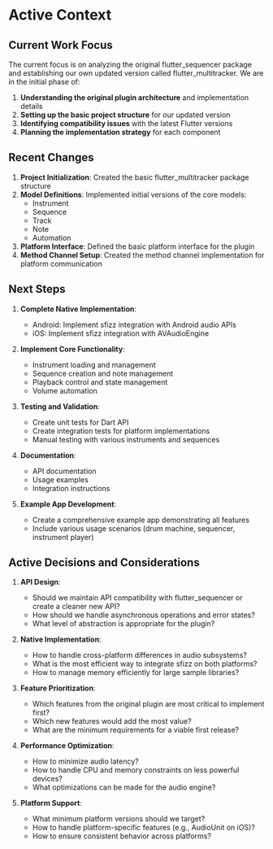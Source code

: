 # Active Context

## Current Work Focus

The current focus is on analyzing the original flutter_sequencer package and establishing our own updated version called flutter_multitracker. We are in the initial phase of:

1. **Understanding the original plugin architecture** and implementation details
2. **Setting up the basic project structure** for our updated version
3. **Identifying compatibility issues** with the latest Flutter versions
4. **Planning the implementation strategy** for each component

## Recent Changes

1. **Project Initialization**: Created the basic flutter_multitracker package structure
2. **Model Definitions**: Implemented initial versions of the core models:
   - Instrument
   - Sequence
   - Track
   - Note
   - Automation
3. **Platform Interface**: Defined the basic platform interface for the plugin
4. **Method Channel Setup**: Created the method channel implementation for platform communication

## Next Steps

1. **Complete Native Implementation**:
   - Android: Implement sfizz integration with Android audio APIs
   - iOS: Implement sfizz integration with AVAudioEngine

2. **Implement Core Functionality**:
   - Instrument loading and management
   - Sequence creation and note management
   - Playback control and state management
   - Volume automation

3. **Testing and Validation**:
   - Create unit tests for Dart API
   - Create integration tests for platform implementations
   - Manual testing with various instruments and sequences

4. **Documentation**:
   - API documentation
   - Usage examples
   - Integration instructions

5. **Example App Development**:
   - Create a comprehensive example app demonstrating all features
   - Include various usage scenarios (drum machine, sequencer, instrument player)

## Active Decisions and Considerations

1. **API Design**:
   - Should we maintain API compatibility with flutter_sequencer or create a cleaner new API?
   - How should we handle asynchronous operations and error states?
   - What level of abstraction is appropriate for the plugin?

2. **Native Implementation**:
   - How to handle cross-platform differences in audio subsystems?
   - What is the most efficient way to integrate sfizz on both platforms?
   - How to manage memory efficiently for large sample libraries?

3. **Feature Prioritization**:
   - Which features from the original plugin are most critical to implement first?
   - Which new features would add the most value?
   - What are the minimum requirements for a viable first release?

4. **Performance Optimization**:
   - How to minimize audio latency?
   - How to handle CPU and memory constraints on less powerful devices?
   - What optimizations can be made for the audio engine?

5. **Platform Support**:
   - What minimum platform versions should we target?
   - How to handle platform-specific features (e.g., AudioUnit on iOS)?
   - How to ensure consistent behavior across platforms? 